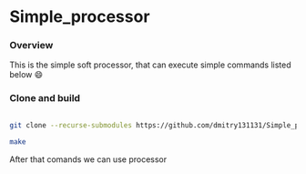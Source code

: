 # Simple_processor

### Overview

This is the simple soft processor, that can execute simple commands listed below :smile:

### Clone and build

```bash

git clone --recurse-submodules https://github.com/dmitry131131/Simple_processor.git

make

```

After that comands we can use processor



